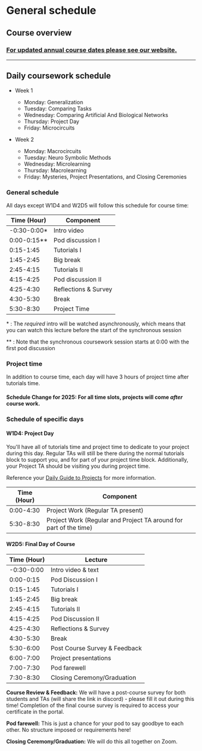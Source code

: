 # General schedule

## Course overview
### [For updated annual course dates please see our website.](https://neuromatch.io/courses/)
----

## Daily coursework schedule

* Week 1
  * Monday: Generalization
  * Tuesday: Comparing Tasks
  * Wednesday: Comparing Artificial And Biological Networks
  * Thursday: Project Day 
  * Friday: Microcircuits

* Week 2
  * Monday: Macrocircuits
  * Tuesday: Neuro Symbolic Methods
  * Wednesday: Microlearning
  * Thursday: Macrolearning
  * Friday: Mysteries, Project Presentations, and Closing Ceremonies 

### General schedule
All days except W1D4 and W2D5 will follow this schedule for course time:
 
|    Time (Hour)   |    Component                          |
|------------------|---------------------------------------|
|   -0:30-0:00\*   |    Intro video                        |
|    0:00-0:15\**  |    Pod discussion I                   |
|    0:15-1:45     |    Tutorials I                        |
|    1:45-2:45     |    Big break                          |
|    2:45-4:15     |    Tutorials II                       |
|    4:15-4:25     |    Pod discussion II                  |
|    4:25-4:30     |    Reflections & Survey               |    
|    4:30-5:30     |    Break                              |   
|    5:30-8:30     |    Project Time                       |     

\* : The *required* intro will be watched asynchronously, which means that you can watch this lecture before the start of the synchronous session

\** : Note that the synchronous coursework session starts at 0:00 with the first pod discussion

### Project time
In addition to course time, each day will have 3 hours of project time after tutorials time. 

#### **Schedule Change for 2025:** For all time slots, projects will come *after* course work.

### Schedule of specific days
<!--
#### W2D1: Modeling Practice & Half Project Day (Project Proposals)
*For more info on the components of this day, please see the daily guide for projects [here](https://compneuro.neuromatch.io/projects/docs/project_guidance.html#w1d2-coursework-tuesday-project-block-2-tuesday-for-slot-1-3-5-wednesday-for-slot-2-4)*

|    Time (Hour)   |    Component                          |
|------------------|---------------------------------------|
|   -0:30-0:00     |    Intro video & text                 |
|    0:00-2:00     |    Tutorial                           |
|    2:00-2:15\*   |    Outro                              |
|    2:15-3:15     |    Big break                          |
|    3:15-4:30     |    Literature review                  |

\* : While outros for other days are optional to watch, we ask that you watch this one.

During next available project time (which could be on the next day):

|    Time (Hour)   |    Component                          |
|------------------|---------------------------------------|
|    0:00-0:45\*   |    Finish literature review           |
|    0:45-3:00     |    Project proposal                   |

\* : Note that this refers to the start of the projects time, not the coursework time like usual

#### W2D5: Project Day (Abstract Writing Day)
*For more info on the components of this day, please see the daily guide for projects [here](https://compneuro.neuromatch.io/projects/docs/project_guidance.html#day-10-8h-friday-for-everyone)*

**Slots 1/3/4:**

During project time:

|    Time (Hour)   |    Component                          |
|------------------|---------------------------------------|
|    0:00-2:00\*   |    Abstract workshop                  |
|    2:00-2:15     |    Break                              |
|    2:15-3:00     |    Individual abstract editing        |

\* : Note that this refers to the start of the projects time, not the coursework time like usual

During coursework time:

|    Time (Hour)   |    Component                          |
|------------------|---------------------------------------|
|    0:00-0:45     |    Individual abstract editing II     |
|    0:45-1:30\*   |    Mentor meeting                     |
|    1:30-2:30     |    Big break                          |
|    2:30-3:30     |    Pod abstract swap                  |
|    3:30-4:30     |    Finalize abstract                  |

\* : Timing of this mentor meeting may need to vary based on mentor availability

**Slots 2/5:**

During coursework time:

|    Time (Hour)   |    Component                          |
|------------------|---------------------------------------|
|    0:00-2:00\*   |    Abstract workshop                  |
|    2:00-3:00     |    Big break                          |
|    3:00-4:30     |    Individual abstract editing        |


During project time:

|    Time (Hour)   |    Component                          |
|------------------|---------------------------------------|
|    0:00-0:45\*, \**  |    Mentor meeting                  |
|    0:45-1:45     |    Pod abstract swap                  |
|    1:45-2:00     |    Break                              |
|    2:00-3:00     |   Finalize abstract                   |

\* : Note that this refers to the start of the projects time, not the coursework time like usual

\** : Timing of this mentor meeting may need to vary based on mentor availability
-->
#### W1D4: Project Day 
You'll have all of tutorials time and project time to dedicate to your project during this day. Regular TAs will still be there during the normal tutorials block to support you, and for part of your project time block. Additionally, your Project TA should be visiting you during project time.  

Reference your [Daily Guide to Projects](https://neuroai.neuromatch.io/projects/docs/project_guidance.html) for more information. 

|    Time (Hour)   |    Component                              |
|------------------|-------------------------------------------|
|    0:00-4:30     |    Project Work (Regular TA present)      |
|    5:30-8:30     |    Project Work (Regular and Project TA around for part of the time)   |

#### W2D5: Final Day of Course

|    Time (Hour)   |    Lecture                               |
|------------------|------------------------------------------|
|   -0:30-0:00     |    Intro video & text                    |
|    0:00-0:15     |    Pod Discussion I                      |
|    0:15-1:45     |    Tutorials I                           |
|    1:45-2:45     |    Big break                             |
|    2:45-4:15     |    Tutorials II                          |
|    4:15-4:25     |    Pod Discussion II                     |
|    4:25-4:30     |    Reflections & Survey                  |
|    4:30-5:30     |    Break                                 |
|    5:30-6:00     |    Post Course Survey & Feedback         |
|    6:00-7:00     |    Project presentations                 | 
|    7:00-7:30     |    Pod farewell                          |
|    7:30-8:30     |    Closing Ceremony/Graduation           |


 
**Course Review & Feedback:** We will have a post-course survey for both students and TAs (will share the link in discord) - please fill it out during this time! Completion of the final course survey is required to access your certificate in the portal. 

**Pod farewell:** This is just a chance for your pod to say goodbye to each other. No structure imposed or requirements here!

**Closing Ceremony/Graduation:** We will do this all together on Zoom.
